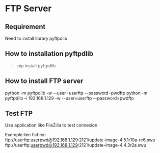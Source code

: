 # FTP Server

## Requirement
Need to install library pyftpdlib

## How to installation pyftpdlib
> pip install pyftpdlib

## How to install FTP server
python -m pyftpdlib -w --user=userftp --password=pwdftp
python -m pyftpdlib -i 192.168.1.129 -w --user=userftp --password=pwdftp

## Test FTP
Use application like FileZilla to test connexion.

Exemple lien fichier:  
ftp://userftp:userpwd@192.168.1.129:2121/update-image-4.5.1r10a-rc6.swu
ftp://userftp:userpwd@192.168.1.129:2121/update-image-4.4.3r2a.swu